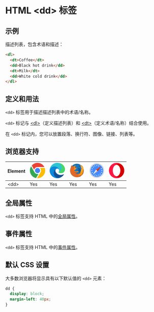 HTML \<dd> 标签
===

## 示例

描述列表，包含术语和描述：

```html idoc:preview:iframe
<dl>
  <dt>Coffee</dt>
  <dd>Black hot drink</dd>
  <dt>Milk</dt>
  <dd>White cold drink</dd>
</dl>
```

## 定义和用法

`<dd>` 标签用于描述描述列表中的术语/名称。

`<dd>` 标记与 [\<dl>](./dl.md)（定义描述列表）和 [\<dt>](./dt.md)（定义术语/名称）结合使用。

在 `<dd>` 标记内，您可以放置段落、换行符、图像、链接、列表等。

## 浏览器支持

| Element | ![chrome][1] | ![edge][2] | ![firefox][3] | ![safari][4] | ![opera][5] |
| --------- | --- | --- | --- | --- | --- |
| \<dd>   | Yes | Yes | Yes | Yes | Yes |
<!--rehype:style=width: 100%; display: inline-table;-->

## 全局属性

`<dd>` 标签支持 HTML 中的[全局属性](../reference/standardattributes.md)。

## 事件属性

`<dd>` 标签支持 HTML 中的[事件属性](../reference/eventattributes.md)。

## 默认 CSS 设置

大多数浏览器将显示具有以下默认值的 `<dd>` 元素：

```css
dd {
  display: block;
  margin-left: 40px;
}
```


[1]: ../assets/chrome.svg
[2]: ../assets/edge.svg
[3]: ../assets/firefox.svg
[4]: ../assets/safari.svg
[5]: ../assets/opera.svg